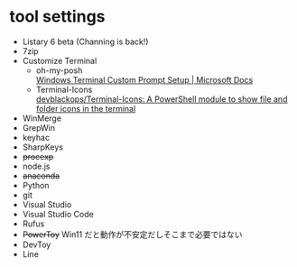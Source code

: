 # tool settings
- Listary 6 beta (Channing is back!)
- 7zip
- Customize Terminal
  - oh-my-posh  
    [Windows Terminal Custom Prompt Setup \| Microsoft Docs](https://docs.microsoft.com/en-us/windows/terminal/tutorials/custom-prompt-setup)
  - Terminal-Icons  
    [devblackops/Terminal\-Icons: A PowerShell module to show file and folder icons in the terminal](https://github.com/devblackops/Terminal-Icons)
- WinMerge
- GrepWin
- keyhac
- SharpKeys
- ~~procexp~~
- node.js
- ~~anaconda~~
- Python
- git
- Visual Studio
- Visual Studio Code
- Rufus
- ~~PowerToy~~ Win11 だと動作が不安定だしそこまで必要ではない
- DevToy
- Line
